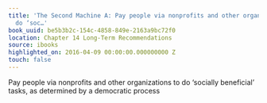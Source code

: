 ```yaml
---
title: 'The Second Machine A: Pay people via nonprofits and other organizations to
  do ‘soc…'
book_uuid: be5b3b2c-154c-4858-849e-2163a9bc72f0
location: Chapter 14 Long-Term Recommendations
source: ibooks
highlighted_on: 2016-04-09 00:00:00.000000000 Z
touch: false
---
```


Pay people via nonprofits and other organizations to do ‘socially beneficial’ tasks, as determined by a democratic process